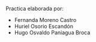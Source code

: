 Practica elaborada por:

- Fernanda Moreno Castro
- Huriel Osorio Escandón
- Hugo Osvaldo Paniagua Broca
